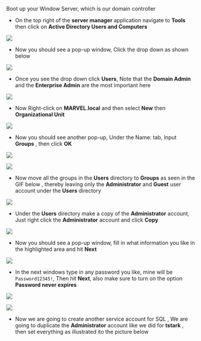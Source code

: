 Boot up your Window Server, which is our domain controller

- On the top right of the **server manager** application navigate to **Tools** then click on **Active Directory Users and Computers**

![](https://i.imgur.com/OKpvqAo.png)

- Now you should see a pop-up window, Click the drop down as shown below

![](https://i.imgur.com/Cq4NJdh.png)

- Once you see the drop down click **Users**, Note that the **Domain Admin** and the **Enterprise Admin** are the most important here

![](https://i.imgur.com/2Xjig96.png)

- Now Right-click on **MARVEL.local** and then select **New** then **Organizational Unit** 

![](https://i.imgur.com/FkrlPwL.png)

- Now you should see another pop-up, Under the Name: tab, Input **Groups** , then click **OK** 

![](https://i.imgur.com/C3uehsq.png)

![](https://i.imgur.com/JDoXHBd.png)

- Now move all the groups in the **Users** directory to **Groups** as seen in the GIF below , thereby leaving only the **Administrator** and **Guest** user account under the **Users** directory

![](https://i.imgur.com/BycPBDf.gif)

- Under the **Users** directory make a copy of the **Administrator** account, Just right click the **Administrator** account and click **Copy**

![](https://i.imgur.com/YEp5Hib.png)

- Now you should see a pop-up window, fill in what information you like in the highlighted area and hit **Next**

![](https://i.imgur.com/BpgfdkK.png)

- In the next windows type in any password you like, mine will be `Password12345!`, Then hit **Next**, also make sure to turn on the option **Password never expires**

![](https://i.imgur.com/MMC3JUa.png)

![](https://i.imgur.com/XWZbLll.png)

- Now we are going to create another service account for SQL , We are going to duplicate the **Administrator** account like we did for **tstark** , then set everything as illustrated ito the picture below



